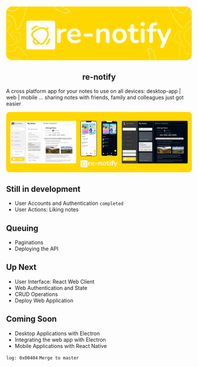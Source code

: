 <p align='center'>
  <img src="https://github.com/Johnmiicheal/re-notify/blob/main/public/banner-notify.png?raw=true" />
 </p>

<h2 align='center'> re-notify </h2>

A cross platform app for your notes to use on all devices: desktop-app | web | mobile ... sharing notes with friends, family and colleagues just got easier

<p align='center'>
  <img src="https://github.com/Johnmiicheal/re-notify/blob/main/public/renoo-view.png?raw=true" />
 </p>


## Still in development
* User Accounts and Authentication `completed`
* User Actions: Liking notes

## Queuing
* Paginations
* Deploying the API

## Up Next
* User Interface: React Web Client
* Web Authentication and State
* CRUD Operations 
* Deploy Web Application

## Coming Soon
* Desktop Applications with Electron 
* Integrating the web app with Electron
* Mobile Applications with React Native

```log: 0x00404```
``` Merge to master ```

